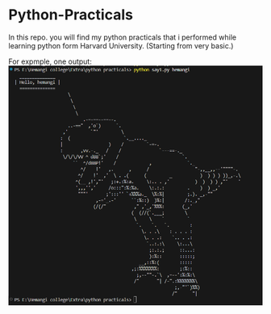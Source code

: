 # Python-Practicals

In this repo. you will find my python practicals that i performed while learning python form Harvard University.
(Starting from very basic.)

For expmple, one output:
![](./cowsay.png) 
